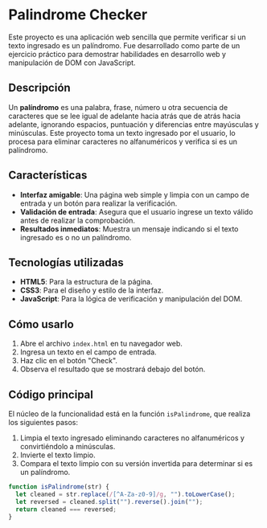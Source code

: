 # Palindrome Checker

Este proyecto es una aplicación web sencilla que permite verificar si un texto ingresado es un palíndromo. Fue desarrollado como parte de un ejercicio práctico para demostrar habilidades en desarrollo web y manipulación de DOM con JavaScript.

## Descripción

Un **palíndromo** es una palabra, frase, número u otra secuencia de caracteres que se lee igual de adelante hacia atrás que de atrás hacia adelante, ignorando espacios, puntuación y diferencias entre mayúsculas y minúsculas. Este proyecto toma un texto ingresado por el usuario, lo procesa para eliminar caracteres no alfanuméricos y verifica si es un palíndromo.

## Características

- **Interfaz amigable**: Una página web simple y limpia con un campo de entrada y un botón para realizar la verificación.
- **Validación de entrada**: Asegura que el usuario ingrese un texto válido antes de realizar la comprobación.
- **Resultados inmediatos**: Muestra un mensaje indicando si el texto ingresado es o no un palíndromo.

## Tecnologías utilizadas

- **HTML5**: Para la estructura de la página.
- **CSS3**: Para el diseño y estilo de la interfaz.
- **JavaScript**: Para la lógica de verificación y manipulación del DOM.

## Cómo usarlo

1. Abre el archivo `index.html` en tu navegador web.
2. Ingresa un texto en el campo de entrada.
3. Haz clic en el botón "Check".
4. Observa el resultado que se mostrará debajo del botón.

## Código principal

El núcleo de la funcionalidad está en la función `isPalindrome`, que realiza los siguientes pasos:

1. Limpia el texto ingresado eliminando caracteres no alfanuméricos y convirtiéndolo a minúsculas.
2. Invierte el texto limpio.
3. Compara el texto limpio con su versión invertida para determinar si es un palíndromo.

```javascript
function isPalindrome(str) {
  let cleaned = str.replace(/[^A-Za-z0-9]/g, "").toLowerCase();
  let reversed = cleaned.split("").reverse().join("");
  return cleaned === reversed;
}
```
